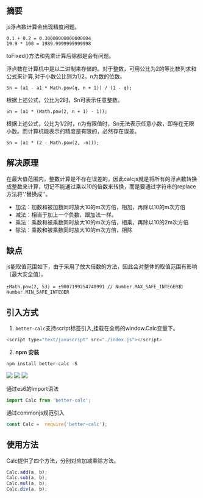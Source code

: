 ## 摘要
js浮点数计算会出现精度问题。
```
0.1 + 0.2 = 0.30000000000000004
19.9 * 100 = 1989.9999999999998
```
toFixed()方法和先乘计算后除都是会有问题。

浮点数在计算机中是以二进制来存储的。对于整数，可用公比为2的等比数列求和公式来计算,对于小数公比则为1/2。n为数的位数。
```
Sn = (a1 - a1 * Math.pow(q, n + 1)) / (1 - q);
```
根据上述公式，公比为2时，Sn可表示任意整数。
```
Sn = (a1 * (Math.pow(2, n + 1) - 1));
```
根据上述公式，公比为1/2时，n为有限值时，Sn无法表示任意小数，即存在无限小数。而计算机能表示的精度是有限的，必然存在误差。
```
Sn = (a1 * (2 - Math.pow(2, -n)));
```
## 解决原理
在最大值范围内，整数计算是不存在误差的，因此calcjs就是将所有的浮点数转换成整数来计算，切记不能通过乘以10的倍数来转换，而是要通过字符串的replace方法将'.'替换成''。 
* 加法：加数和被加数同时放大10的m次方倍，相加，再除以10的m次方倍
* 减法：相当于加上一个负数，跟加法一样。
* 乘法：乘数和被乘数同时放大10的m次方倍，相乘，再除以10的2m次方倍
* 除法：乘数和被乘数同时放大10的m次方倍，相除

## 缺点
js能取值范围如下，由于采用了放大倍数的方法，因此会对整体的取值范围有影响（最大安全值）。
```
±Math.pow(2, 53) = ±9007199254740991 // Number.MAX_SAFE_INTEGER和Number.MIN_SAFE_INTEGER
```

## 引入方式
1. `better-calc`支持script标签引入,挂载在全局的window.Calc变量下。
```js
<script type="text/javascript" src="./index.js"></script>
```
2. **npm 安装**
```js
npm install better-calc -S
```

[![](https://img.shields.io/npm/v/better-calc.svg?style=flat)](https://npmjs.com/package/better-calc)
[![](https://img.shields.io/npm/dm/better-calc.svg?style=flat)](https://npmjs.com/package/better-calc)
[![](https://img.shields.io/bundlephobia/minzip/better-calc.svg?style=flat)](https://bundlephobia.com/result?p=better-calc)

通过es6的import语法
```js
import Calc from 'better-calc';
```

通过commonjs规范引入
```js
const Calc =  require('better-calc');
```

## 使用方法
Calc提供了四个方法，分别对应加减乘除方法。
```js
Calc.add(a, b);
Calc.sub(a, b);
Calc.mul(a, b);
Calc.div(a, b);
```
